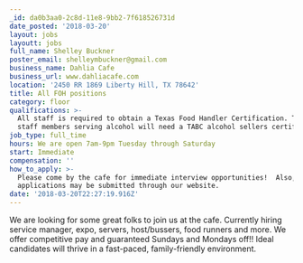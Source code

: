 ```yaml
---
_id: da0b3aa0-2c8d-11e8-9bb2-7f618526731d
date_posted: '2018-03-20'
layout: jobs
layoutt: jobs
full_name: Shelley Buckner
poster_email: shelleymbuckner@gmail.com
business_name: Dahlia Cafe
business_url: www.dahliacafe.com
location: '2450 RR 1869 Liberty Hill, TX 78642'
title: All FOH positions
category: floor
qualifications: >-
  All staff is required to obtain a Texas Food Handler Certification. Those
  staff members serving alcohol will need a TABC alcohol sellers certification.
job_type: full_time
hours: We are open 7am-9pm Tuesday through Saturday
start: Immediate
compensation: ''
how_to_apply: >-
  Please come by the cafe for immediate interview opportunities!  Also,
  applications may be submitted through our website.
date: '2018-03-20T22:27:19.916Z'
---
```

We are looking for some great folks to join us at the cafe. Currently hiring service manager, expo, servers, host/bussers, food runners and more. We offer competitive pay and guaranteed Sundays and Mondays off!! Ideal candidates will thrive in a fast-paced, family-friendly environment.
